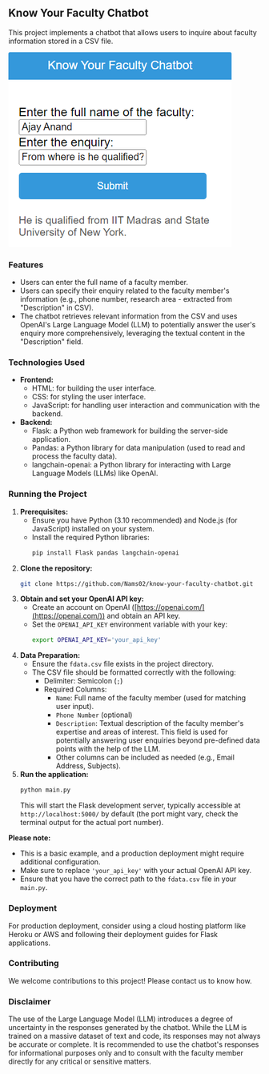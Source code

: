 ## Know Your Faculty Chatbot

This project implements a chatbot that allows users to inquire about faculty information stored in a CSV file.

![Chatbot Interface](ChatBot.png)

### Features

- Users can enter the full name of a faculty member.
- Users can specify their enquiry related to the faculty member's information (e.g., phone number, research area - extracted from "Description" in CSV).
- The chatbot retrieves relevant information from the CSV and uses OpenAI's Large Language Model (LLM) to potentially answer the user's enquiry more comprehensively, leveraging the textual content in the "Description" field.

### Technologies Used

- **Frontend:**
    - HTML: for building the user interface.
    - CSS: for styling the user interface.
    - JavaScript: for handling user interaction and communication with the backend.
- **Backend:**
    - Flask: a Python web framework for building the server-side application.
    - Pandas: a Python library for data manipulation (used to read and process the faculty data).
    - langchain-openai: a Python library for interacting with Large Language Models (LLMs) like OpenAI.

### Running the Project

1. **Prerequisites:**
   - Ensure you have Python (3.10 recommended) and Node.js (for JavaScript) installed on your system.
   - Install the required Python libraries:
     ```bash
     pip install Flask pandas langchain-openai
     ```
2. **Clone the repository:**
   ```bash
   git clone https://github.com/Nams02/know-your-faculty-chatbot.git
   ```
3. **Obtain and set your OpenAI API key:**
   - Create an account on OpenAI ([https://openai.com/](https://openai.com/)) and obtain an API key.
   - Set the `OPENAI_API_KEY` environment variable with your key:
     ```bash
     export OPENAI_API_KEY='your_api_key'
     ```
4. **Data Preparation:**
   - Ensure the `fdata.csv` file exists in the project directory.
   - The CSV file should be formatted correctly with the following:
     - Delimiter: Semicolon (`;`)
     - Required Columns:
       - `Name`: Full name of the faculty member (used for matching user input).
       - `Phone Number` (optional)
       - `Description`: Textual description of the faculty member's expertise and areas of interest. This field is used for potentially answering user enquiries beyond pre-defined data points with the help of the LLM.
       - Other columns can be included as needed (e.g., Email Address, Subjects).
5. **Run the application:**
   ```bash
   python main.py
   ```
   This will start the Flask development server, typically accessible at `http://localhost:5000/` by default (the port might vary, check the terminal output for the actual port number).

**Please note:**

- This is a basic example, and a production deployment might require additional configuration.
- Make sure to replace `'your_api_key'` with your actual OpenAI API key.
- Ensure that you have the correct path to the `fdata.csv` file in your `main.py`.

### Deployment

For production deployment, consider using a cloud hosting platform like Heroku or AWS and following their deployment guides for Flask applications.

### Contributing

We welcome contributions to this project! Please contact us to know how.

### Disclaimer

The use of the Large Language Model (LLM) introduces a degree of uncertainty in the responses generated by the chatbot. While the LLM is trained on a massive dataset of text and code, its responses may not always be accurate or complete. It is recommended to use the chatbot's responses for informational purposes only and to consult with the faculty member directly for any critical or sensitive matters.
